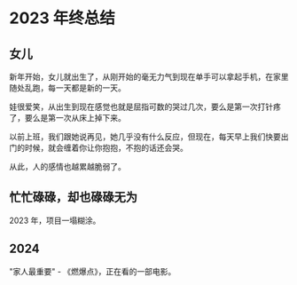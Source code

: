 # 2023 年终总结


## 女儿

新年开始，女儿就出生了，从刚开始的毫无力气到现在单手可以拿起手机，在家里随处乱跑，每一天都是新的一天。

娃很爱笑，从出生到现在感觉也就是屈指可数的哭过几次，要么是第一次打针疼了，要么是第一次从床上掉下来。

以前上班，我们跟她说再见，她几乎没有什么反应，但现在，每天早上我们快要出门的时候，就会缠着你让你抱抱，不抱的话还会哭。

从此，人的感情也越累越脆弱了。

## 忙忙碌碌，却也碌碌无为

2023 年，项目一塌糊涂。

## 2024

"家人最重要" - 《燃爆点》，正在看的一部电影。

